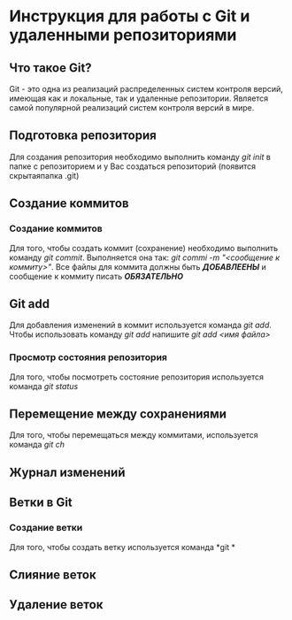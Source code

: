 # Инструкция для работы с Git и удаленными репозиториями

## Что такое Git?
Git - это одна из реализаций распределенных систем контроля версий, имеющая как и локальные, так и удаленные репозитории. Является самой популярной реализаций систем контроля версий в мире.
## Подготовка репозитория
Для создания репозитория необходимо выполнить команду *git init* в папке с репозиторием и у Вас создаться репозиторий (появится скрытаяпапка .git)

## Создание коммитов

### Создание коммитов
Для того, чтобы создать коммит (сохранение) необходимо выполнить команду *git commit*. Выполняется она так: *git commi -m "<сообщение к коммиту>"*. Все файлы для коммита должны быть ***ДОБАВЛЕЕНЫ*** и сообщение к коммиту писать ***ОБЯЗАТЕЛЬНО*** 

## Git add
Для добавления изменений в коммит используется команда *git add*. Чтобы использовать команду *git add* напишите *git add <имя файла>*

### Просмотр состояния репозитория
Для того, чтобы посмотреть состояние репозитория используется команда *git status* 

## Перемещение между сохранениями
Для того, чтобы перемещаться между коммитами, используется команда *git ch*

## Журнал изменений

## Ветки в Git

### Создание ветки
Для того, чтобы создать ветку используется команда *git *

## Слияние веток

## Удаление веток
